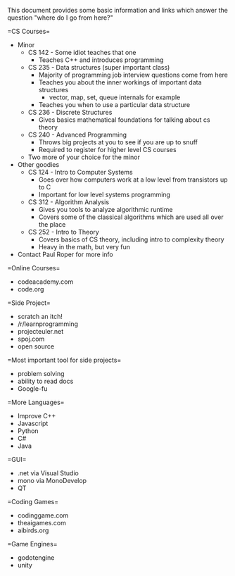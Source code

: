 This document provides some basic information and links which answer the
question "where do I go from here?"

=CS Courses=
* Minor
  * CS 142 - Some idiot teaches that one
    * Teaches C++ and introduces programming
  * CS 235 - Data structures (super important class)
    * Majority of programming job interview questions come from here
    * Teaches you about the inner workings of important data structures
      * vector, map, set, queue internals for example
    * Teaches you when to use a particular data structure
  * CS 236 - Discrete Structures
    * Gives basics mathematical foundations for talking about cs theory
  * CS 240 - Advanced Programming
    * Throws big projects at you to see if you are up to snuff
    * Required to register for higher level CS courses
  * Two more of your choice for the minor
* Other goodies
  * CS 124 - Intro to Computer Systems
    * Goes over how computers work at a low level from transistors up to C
    * Important for low level systems programming
  * CS 312 - Algorithm Analysis
    * Gives you tools to analyze algorithmic runtime
    * Covers some of the classical algorithms which are used all over the place
  * CS 252 - Intro to Theory
    * Covers basics of CS theory, including intro to complexity theory
    * Heavy in the math, but very fun
* Contact Paul Roper for more info

=Online Courses=
* codeacademy.com
* code.org

=Side Project=
* scratch an itch!
* /r/learnprogramming
* projecteuler.net
* spoj.com
* open source

=Most important tool for side projects=
* problem solving
* ability to read docs
* Google-fu

=More Languages=
* Improve C++
* Javascript
* Python
* C#
* Java

=GUI=
* .net via Visual Studio
* mono via MonoDevelop
* QT

=Coding Games=
* codinggame.com
* theaigames.com
* aibirds.org

=Game Engines=
* godotengine
* unity
